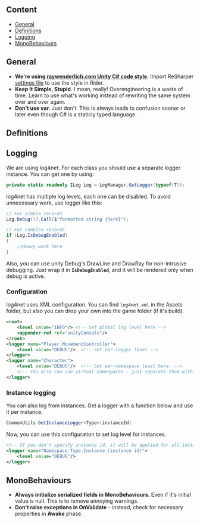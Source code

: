## Content ##
+ [General](#General)
+ [Definitions](#Definitions)
+ [Logging](#Logging)
+ [MonoBehaviours](#MonoBehaviours)

## General ##

+ **We're using [raywenderlich.com Unity C# code style](https://github.com/raywenderlich/c-sharp-style-guide).** Import ReSharper [settings file](CodeStyle.DotSettings) to use the style in Rider.
+ **Keep It Simple, Stupid**. I mean, really! Overengineering is a waste of time. Learn to use what's working instead of rewriting the same system over and over again.
+ **Don't use var.** Just don't. This is always leads to confusion sooner or later even though C# is a staticly typed language.

## Definitions ##

## Logging ##

We are using log4net. For each class you should use a separate logger instance. You can get one by using:
```csharp
private static readonly ILog Log = LogManager.GetLogger(typeof(T));
```

log4net has multiple log levels, each one can be disabled. To avoid unnecessary work, use logger like this:
```csharp
// For simple records
Log.Debug()?.Call($"formatted string {here}");

// For complex records
if (Log.IsDebugEnabled)
{
    //Heavy work here
}
```

Also, you can use unity Debug's DrawLine and DrawRay for non-intrusive debugging. Just wrap it in **`IsDebugEnabled`**, and it will be rendered only when debug is active.  

### Configuration ###

log4net uses XML configuration. You can find `log4net.xml` in the Assets folder, but also you can drop your own into the game folder (if it's build).
```xml
<root>
    <level value="INFO"/> <!-- Set global log level here -->
    <appender-ref ref="unityConsole"/>
</root>
<logger name="Player.MovementController">
    <level value="DEBUG"/>  <!-- Set per-logger level -->
</logger>
<logger name="Character">
    <level value="DEBUG"/>  <!-- Set per-namespace level here. -->
	<!-- You also can use virtual namespaces - just separate them with a '.' in the logger name -->
</logger>

```

### Instance logging ###

You can also log from instances. Get a logger with a function below and use it per instance.
```csharp
CommonUtils.GetInstanceLogger<Type>(instanceId)
```

Now, you can use this configuration to set log level for instances.
```xml
<!-- If you don't specify instance id, it will be applied for all instances. -->
<logger name="Namespace.Type.Instance.(instance id)"> 
    <level value="DEBUG"/>
</logger>
```

## MonoBehaviours ##

+ **Always initialize serialized fields in MonoBehaviours.** Even if it's initial value is null. This is to remove annoying warnings.
+ **Don't raise exceptions in OnValidate** - instead, check for necessary properties in **Awake** phase.